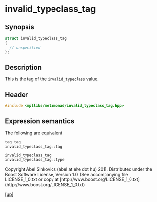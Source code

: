 # invalid_typeclass_tag

## Synopsis

```cpp
struct invalid_typeclass_tag
{
  // unspecified
};
```

## Description

This is the tag of the [`invalid_typeclass`](invalid_typeclass.html) value.

## Header

```cpp
#include <mpllibs/metamonad/invalid_typeclass_tag.hpp>
```

## Expression semantics

The following are equivalent

```cpp
tag_tag
invalid_typeclass_tag::tag
```

```cpp
invalid_typeclass_tag
invalid_typeclass_tag::type
```

<p class="copyright">
Copyright Abel Sinkovics (abel at elte dot hu) 2011.
Distributed under the Boost Software License, Version 1.0.
(See accompanying file LICENSE_1_0.txt or copy at
[http://www.boost.org/LICENSE_1_0.txt](http://www.boost.org/LICENSE_1_0.txt)
</p>

[[up]](reference.html)



